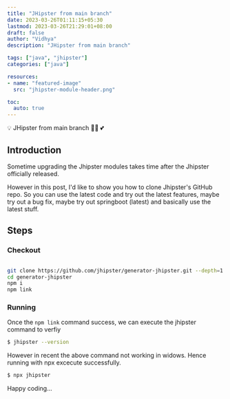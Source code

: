 ```yaml
---
title: "JHipster from main branch"
date: 2023-03-26T01:11:15+05:30
lastmod: 2023-03-26T21:29:01+08:00
draft: false
author: "Vidhya"
description: "JHipster from main branch"

tags: ["java", "jhipster"]
categories: ["java"]

resources:
- name: "featured-image"
  src: "jhipster-module-header.png"

toc:
  auto: true  
---
```


💡  JHipster from main branch 👨‍💻  :two_hearts:

## Introduction

Sometime upgrading the Jhipster modules takes time after the Jhipster officially released.

However in this post, I'd like to show you how to clone Jhipster's GitHub repo. So you can use the latest code and try out the latest features, maybe try out a bug fix, maybe try out springboot (latest)  and basically use the latest stuff.

## Steps

### Checkout

```sh

git clone https://github.com/jhipster/generator-jhipster.git --depth=1
cd generator-jhipster
npm i
npm link

```
### Running

Once the ```npm link``` command success, we can execute the jhipster command to verfiy 

```sh
$ jhipster --version
```
However in recent the above command not working in widows. Hence running with npx excecute successfully. 

```sh
$ npx jhipster
```

Happy coding... 
